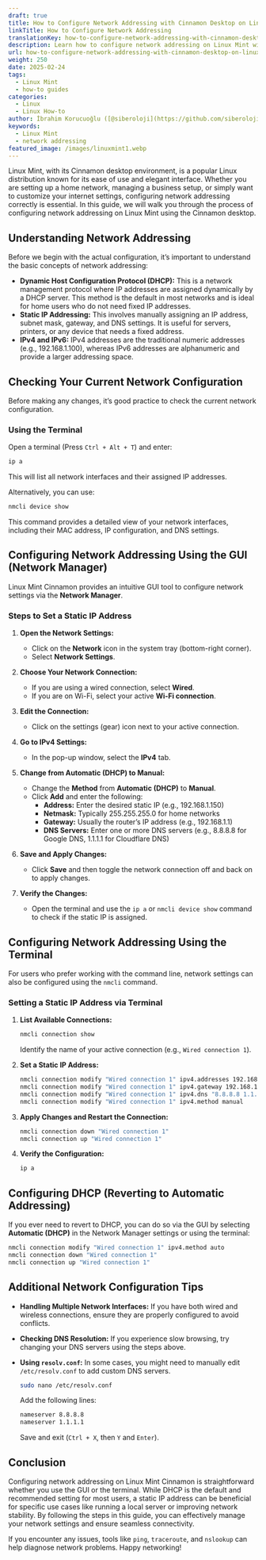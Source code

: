 ```yaml
---
draft: true
title: How to Configure Network Addressing with Cinnamon Desktop on Linux Mint
linkTitle: How to Configure Network Addressing
translationKey: how-to-configure-network-addressing-with-cinnamon-desktop-on-linux-mint
description: Learn how to configure network addressing on Linux Mint with the Cinnamon Desktop to manage network settings effectively.
url: how-to-configure-network-addressing-with-cinnamon-desktop-on-linux-mint
weight: 250
date: 2025-02-24
tags:
  - Linux Mint
  - how-to guides
categories:
  - Linux
  - Linux How-to
author: İbrahim Korucuoğlu ([@siberoloji](https://github.com/siberoloji))
keywords:
  - Linux Mint
  - network addressing
featured_image: /images/linuxmint1.webp
---
```

Linux Mint, with its Cinnamon desktop environment, is a popular Linux distribution known for its ease of use and elegant interface. Whether you are setting up a home network, managing a business setup, or simply want to customize your internet settings, configuring network addressing correctly is essential. In this guide, we will walk you through the process of configuring network addressing on Linux Mint using the Cinnamon desktop.

## Understanding Network Addressing

Before we begin with the actual configuration, it’s important to understand the basic concepts of network addressing:

- **Dynamic Host Configuration Protocol (DHCP):** This is a network management protocol where IP addresses are assigned dynamically by a DHCP server. This method is the default in most networks and is ideal for home users who do not need fixed IP addresses.
- **Static IP Addressing:** This involves manually assigning an IP address, subnet mask, gateway, and DNS settings. It is useful for servers, printers, or any device that needs a fixed address.
- **IPv4 and IPv6:** IPv4 addresses are the traditional numeric addresses (e.g., 192.168.1.100), whereas IPv6 addresses are alphanumeric and provide a larger addressing space.

## Checking Your Current Network Configuration

Before making any changes, it’s good practice to check the current network configuration.

### Using the Terminal

Open a terminal (Press `Ctrl + Alt + T`) and enter:

```bash
ip a
```

This will list all network interfaces and their assigned IP addresses.

Alternatively, you can use:

```bash
nmcli device show
```

This command provides a detailed view of your network interfaces, including their MAC address, IP configuration, and DNS settings.

## Configuring Network Addressing Using the GUI (Network Manager)

Linux Mint Cinnamon provides an intuitive GUI tool to configure network settings via the **Network Manager**.

### Steps to Set a Static IP Address

1. **Open the Network Settings:**
   - Click on the **Network** icon in the system tray (bottom-right corner).
   - Select **Network Settings**.

2. **Choose Your Network Connection:**
   - If you are using a wired connection, select **Wired**.
   - If you are on Wi-Fi, select your active **Wi-Fi connection**.

3. **Edit the Connection:**
   - Click on the settings (gear) icon next to your active connection.

4. **Go to IPv4 Settings:**
   - In the pop-up window, select the **IPv4** tab.

5. **Change from Automatic (DHCP) to Manual:**
   - Change the **Method** from **Automatic (DHCP)** to **Manual**.
   - Click **Add** and enter the following:
     - **Address:** Enter the desired static IP (e.g., 192.168.1.150)
     - **Netmask:** Typically 255.255.255.0 for home networks
     - **Gateway:** Usually the router’s IP address (e.g., 192.168.1.1)
     - **DNS Servers:** Enter one or more DNS servers (e.g., 8.8.8.8 for Google DNS, 1.1.1.1 for Cloudflare DNS)

6. **Save and Apply Changes:**
   - Click **Save** and then toggle the network connection off and back on to apply changes.

7. **Verify the Changes:**
   - Open the terminal and use the `ip a` or `nmcli device show` command to check if the static IP is assigned.

## Configuring Network Addressing Using the Terminal

For users who prefer working with the command line, network settings can also be configured using the `nmcli` command.

### Setting a Static IP Address via Terminal

1. **List Available Connections:**

   ```bash
   nmcli connection show
   ```

   Identify the name of your active connection (e.g., `Wired connection 1`).

2. **Set a Static IP Address:**

   ```bash
   nmcli connection modify "Wired connection 1" ipv4.addresses 192.168.1.150/24
   nmcli connection modify "Wired connection 1" ipv4.gateway 192.168.1.1
   nmcli connection modify "Wired connection 1" ipv4.dns "8.8.8.8 1.1.1.1"
   nmcli connection modify "Wired connection 1" ipv4.method manual
   ```

3. **Apply Changes and Restart the Connection:**

   ```bash
   nmcli connection down "Wired connection 1"
   nmcli connection up "Wired connection 1"
   ```

4. **Verify the Configuration:**

   ```bash
   ip a
   ```

## Configuring DHCP (Reverting to Automatic Addressing)

If you ever need to revert to DHCP, you can do so via the GUI by selecting **Automatic (DHCP)** in the Network Manager settings or using the terminal:

```bash
nmcli connection modify "Wired connection 1" ipv4.method auto
nmcli connection down "Wired connection 1"
nmcli connection up "Wired connection 1"
```

## Additional Network Configuration Tips

- **Handling Multiple Network Interfaces:** If you have both wired and wireless connections, ensure they are properly configured to avoid conflicts.
- **Checking DNS Resolution:** If you experience slow browsing, try changing your DNS servers using the steps above.
- **Using `resolv.conf`:** In some cases, you might need to manually edit `/etc/resolv.conf` to add custom DNS servers.

  ```bash
  sudo nano /etc/resolv.conf
  ```

  Add the following lines:

  ```bash
  nameserver 8.8.8.8
  nameserver 1.1.1.1
  ```

  Save and exit (`Ctrl + X`, then `Y` and `Enter`).

## Conclusion

Configuring network addressing on Linux Mint Cinnamon is straightforward whether you use the GUI or the terminal. While DHCP is the default and recommended setting for most users, a static IP address can be beneficial for specific use cases like running a local server or improving network stability. By following the steps in this guide, you can effectively manage your network settings and ensure seamless connectivity.

If you encounter any issues, tools like `ping`, `traceroute`, and `nslookup` can help diagnose network problems. Happy networking!
